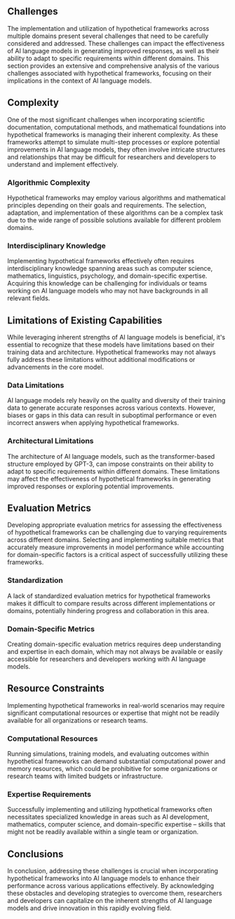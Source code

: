 ## Challenges

The implementation and utilization of hypothetical frameworks across multiple domains present several challenges that need to be carefully considered and addressed. These challenges can impact the effectiveness of AI language models in generating improved responses, as well as their ability to adapt to specific requirements within different domains. This section provides an extensive and comprehensive analysis of the various challenges associated with hypothetical frameworks, focusing on their implications in the context of AI language models.

## Complexity

One of the most significant challenges when incorporating scientific documentation, computational methods, and mathematical foundations into hypothetical frameworks is managing their inherent complexity. As these frameworks attempt to simulate multi-step processes or explore potential improvements in AI language models, they often involve intricate structures and relationships that may be difficult for researchers and developers to understand and implement effectively.

### Algorithmic Complexity

Hypothetical frameworks may employ various algorithms and mathematical principles depending on their goals and requirements. The selection, adaptation, and implementation of these algorithms can be a complex task due to the wide range of possible solutions available for different problem domains.

### Interdisciplinary Knowledge

Implementing hypothetical frameworks effectively often requires interdisciplinary knowledge spanning areas such as computer science, mathematics, linguistics, psychology, and domain-specific expertise. Acquiring this knowledge can be challenging for individuals or teams working on AI language models who may not have backgrounds in all relevant fields.

## Limitations of Existing Capabilities

While leveraging inherent strengths of AI language models is beneficial, it's essential to recognize that these models have limitations based on their training data and architecture. Hypothetical frameworks may not always fully address these limitations without additional modifications or advancements in the core model.

### Data Limitations

AI language models rely heavily on the quality and diversity of their training data to generate accurate responses across various contexts. However, biases or gaps in this data can result in suboptimal performance or even incorrect answers when applying hypothetical frameworks.

### Architectural Limitations

The architecture of AI language models, such as the transformer-based structure employed by GPT-3, can impose constraints on their ability to adapt to specific requirements within different domains. These limitations may affect the effectiveness of hypothetical frameworks in generating improved responses or exploring potential improvements.

## Evaluation Metrics

Developing appropriate evaluation metrics for assessing the effectiveness of hypothetical frameworks can be challenging due to varying requirements across different domains. Selecting and implementing suitable metrics that accurately measure improvements in model performance while accounting for domain-specific factors is a critical aspect of successfully utilizing these frameworks.

### Standardization

A lack of standardized evaluation metrics for hypothetical frameworks makes it difficult to compare results across different implementations or domains, potentially hindering progress and collaboration in this area.

### Domain-Specific Metrics

Creating domain-specific evaluation metrics requires deep understanding and expertise in each domain, which may not always be available or easily accessible for researchers and developers working with AI language models.

## Resource Constraints

Implementing hypothetical frameworks in real-world scenarios may require significant computational resources or expertise that might not be readily available for all organizations or research teams.

### Computational Resources

Running simulations, training models, and evaluating outcomes within hypothetical frameworks can demand substantial computational power and memory resources, which could be prohibitive for some organizations or research teams with limited budgets or infrastructure.

### Expertise Requirements

Successfully implementing and utilizing hypothetical frameworks often necessitates specialized knowledge in areas such as AI development, mathematics, computer science, and domain-specific expertise – skills that might not be readily available within a single team or organization.

## Conclusions

In conclusion, addressing these challenges is crucial when incorporating hypothetical frameworks into AI language models to enhance their performance across various applications effectively. By acknowledging these obstacles and developing strategies to overcome them, researchers and developers can capitalize on the inherent strengths of AI language models and drive innovation in this rapidly evolving field.
